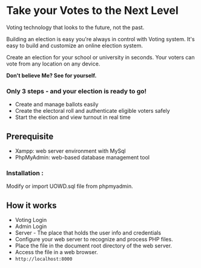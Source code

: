 # Take your Votes to the Next Level

Voting technology that looks to the future, not the past.

Building an election is easy you're always in control with Voting system. It's easy to build and customize an online election system.

Create an election for your school or university in seconds. Your voters can vote from any location on any device.

**Don't believe Me? See for yourself.**

### Only 3 steps - and your election is ready to go!
- Create and manage ballots easily
- Create the electoral roll and authenticate eligible voters safely
- Start the election and view turnout in real time

## Prerequisite
- Xampp: web server environment with MySql
- PhpMyAdmin: web-based database management tool
### Installation :
Modify or import UOWD.sql file from phpmyadmin.

## How it works
- Voting Login
- Admin Login
- Server - The place that holds the user info and credentials
- Configure your web server to recognize and process PHP files.
- Place the file in the document root directory of the web server.
- Access the file in a web browser.
- `http://localhost:8000`
